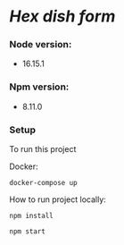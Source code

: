# _**Hex dish form**_

### **Node version:**
* 16.15.1

### **Npm version:**
* 8.11.0

### **Setup**
To run this project

Docker:

`docker-compose up `

How to run project locally:

`npm install`

`npm start`
